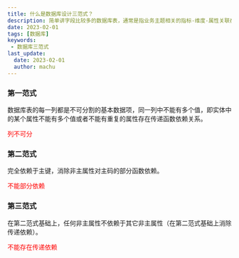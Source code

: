 ```yaml
---
title: 什么是数据库设计三范式？
description: 简单讲字段比较多的数据库表，通常是指业务主题相关的指标-维度-属性关联在一起的表。把不同的内容都放在同一张表存储，宽表不符合三范式的模式设计规范。
date: 2023-02-01
tags: [数据库]
keywords:
 - 数据库三范式
last_update:
  date: 2023-02-01
  author: machu
---
```


### 第一范式

数据库表的每一列都是不可分割的基本数据项，同一列中不能有多个值，即实体中的某个属性不能有多个值或者不能有重复的属性存在传递函数依赖关系。  

<font color="red">列不可分</font>

### 第二范式

完全依赖于主键，消除非主属性对主码的部分函数依赖。

<font color="red">不能部分依赖</font>

### 第三范式

在第二范式基础上，任何非主属性不依赖于其它非主属性（在第二范式基础上消除传递依赖）。

<font color="red">不能存在传递依赖</font>